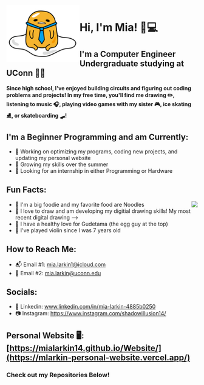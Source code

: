 <img src="gudetama-tie.png" align="left" height="150" display="inline"/>  


# Hi, I'm Mia! 👋💻
## I'm a Computer Engineer Undergraduate studying at UConn 🩵🤍  



#### Since high school, I've enjoyed building circuits and figuring out coding problems and projects! In my free time, you'll find me drawing ✏️, listening to music 🎧, playing video games with my sister 🎮, ice skating ⛸️, or skateboarding 🛹!  

## I'm a Beginner Programming and am Currently:  
* 🔭 Working on optimizing my programs, coding new projects, and updating my personal website
* 🌱 Growing my skills over the summer
* 🤔 Looking for an internship in either Programming or Hardware



  
## Fun Facts: 
* 🍜 I'm a big foodie and my favorite food are Noodles <img src="Yoojung_Drawing.png" align="right" height="500" display="inline"/>  
* 🎨 I love to draw and am developing my digitial drawing skills! My most recent digital drawing -->
* 🍳 I have a healthy love for Gudetama (the egg guy at the top)
* 🎻 I've played violin since I was 7 years old 


## How to Reach Me: 

* 📬 Email #1: mia.larkin1@icloud.com
* 📨 Email #2: mia.larkin@uconn.edu

## Socials:
* 💼 Linkedin: www.linkedin.com/in/mia-larkin-4885b0250
* 📷 Instagram: https://www.instagram.com/shadowillusion14/

## Personal Website 🖥️: [https://mialarkin14.github.io/Website/](https://mlarkin-personal-website.vercel.app/)



### Check out my Repositories Below! 
